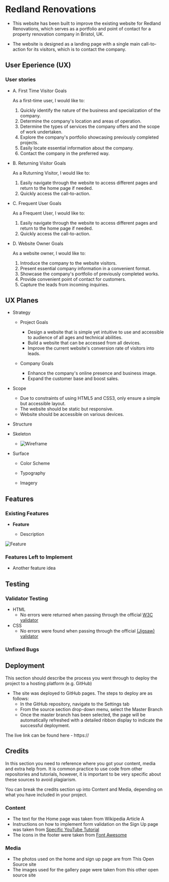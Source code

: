 # Redland Renovations

- This website has been built to improve the existing website for Redland Renovations, which serves as a portfolio and point of contact for a property renovation company in Bristol, UK.

- The website is designed as a landing page with a single main call-to-action for its visitors, which is to contact the company.

## User Eperience (UX)

### User stories

- A. First Time Visitor Goals

    As a first-time user, I would like to:
  1. Quickly identify the nature of the business and specialization of the company.
  2. Determine the company's location and areas of operation.
  3. Determine the types of services the company offers and the scope of work undertaken.
  4. Explore the company's portfolio showcasing previously completed projects.
  5. Easily locate essential information about the company.
  6. Contact the company in the preferred way.

- B. Returning Visitor Goals

    As a Ruturning Visitor, I would like to:
   1. Easily navigate through the website to access different pages and return to the home page if needed.
    2. Quickly access the call-to-action.
   
- C. Frequent User Goals

    As a Frequent User, I would like to:
   1. Easily navigate through the website to access different pages and return to the home page if needed.
    2. Quickly access the call-to-action.

- D. Website Owner Goals

    As a website owner, I would like to:
  1. Introduce the company to the website visitors.
  2. Present essential company information in a convenient format.
  3. Showcase the company's portfolio of previously completed works.
  4. Provide convenient point of contact for customers.
  5. Capture the leads from incoming inquiries.


## UX Planes

- Strategy
  - Project Goals
    - Design a website that is simple yet intuitive to use and accessible to audience of all ages and technical abilities.
    - Build a website that can be accessed from all devices.
    - Improve the current website's conversion rate of visitors into leads.

  - Company Goals
    - Enhance the company's online presence and business image.
    - Expand the customer base and boost sales.

- Scope
    - Due to constraints of using HTML5 and CSS3, only ensure a simple but accessible layout.
    - The website should be static but responsive.
    -  Website should be accessible on various devices.

- Structure

- Skeleton

  - ![Wireframe](https://) 

- Surface

  - Color Scheme

  - Typography

  - Imagery

## Features 

### Existing Features

- __Feature__

  - Description

![Feature](https://)


### Features Left to Implement

- Another feature idea

## Testing 

### Validator Testing 

- HTML
  - No errors were returned when passing through the official [W3C validator](https://)
- CSS
  - No errors were found when passing through the official [(Jigsaw) validator](https://)

### Unfixed Bugs

## Deployment

This section should describe the process you went through to deploy the project to a hosting platform (e.g. GitHub) 

- The site was deployed to GitHub pages. The steps to deploy are as follows: 
  - In the GitHub repository, navigate to the Settings tab 
  - From the source section drop-down menu, select the Master Branch
  - Once the master branch has been selected, the page will be automatically refreshed with a detailed ribbon display to indicate the successful deployment. 

The live link can be found here - https://

## Credits 

In this section you need to reference where you got your content, media and extra help from. It is common practice to use code from other repositories and tutorials, however, it is important to be very specific about these sources to avoid plagiarism. 

You can break the credits section up into Content and Media, depending on what you have included in your project. 

### Content 

- The text for the Home page was taken from Wikipedia Article A
- Instructions on how to implement form validation on the Sign Up page was taken from [Specific YouTube Tutorial](https://www.youtube.com/)
- The icons in the footer were taken from [Font Awesome](https://fontawesome.com/)

### Media

- The photos used on the home and sign up page are from This Open Source site
- The images used for the gallery page were taken from this other open source site

